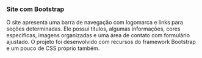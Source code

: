 ### Site com Bootstrap

O site apresenta uma barra de navegação com logomarca e links para seções determinadas. Ele possui títulos, algumas informações, cores específicas, imagens organizadas e uma área de contato com formulário ajustado. O projeto foi desenvolvido com recursos do framework Bootstrap e um pouco de CSS próprio também.
